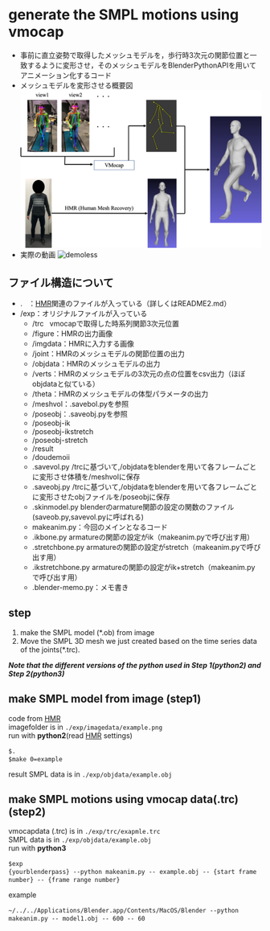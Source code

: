 # generate the SMPL motions using vmocap
- 事前に直立姿勢で取得したメッシュモデルを，歩行時3次元の関節位置と一致するように変形させ，そのメッシュモデルをBlenderPythonAPIを用いてアニメーション化するコード
- メッシュモデルを変形させる概要図
![](image/hmr.png)
- 実際の動画
![demoless](https://user-images.githubusercontent.com/44262677/83038767-4dccab80-a078-11ea-9daf-082ead3c902e.gif)

## ファイル構造について
- . &nbsp; ：[HMR](https://github.com/akanazawa/hmr)関連のファイルが入っている（詳しくはREADME2.md）
- /exp：オリジナルファイルが入っている
  - /trc &nbsp; vmocapで取得した時系列関節3次元位置
  - /figure：HMRの出力画像
  - /imgdata：HMRに入力する画像
  - /joint：HMRのメッシュモデルの関節位置の出力
  - /objdata：HMRのメッシュモデルの出力
  - /verts：HMRのメッシュモデルの3次元の点の位置をcsv出力（ほぼobjdataと似ている）
  - /theta：HMRのメッシュモデルの体型パラメータの出力
  - /meshvol：.savebol.pyを参照
  - /poseobj：.saveobj.pyを参照
  - /poseobj-ik
  - /poseobj-ikstretch
  - /poseobj-stretch
  - /result
  - /doudemoii
  - .savevol.py /trcに基づいて,/objdataをblenderを用いて各フレームごとに変形させ体積を/meshvolに保存
  - .saveobj.py /trcに基づいて,/objdataをblenderを用いて各フレームごとに変形させたobjファイルを/poseobjに保存
  - .skinmodel.py blenderのarmature関節の設定の関数のファイル(saveob.py,savevol.pyに呼ばれる)
  - makeanim.py：今回のメインとなるコード
  - .ikbone.py armatureの関節の設定がik（makeanim.pyで呼び出す用）
  - .stretchbone.py armatureの関節の設定がstretch（makeanim.pyで呼び出す用）
  - .ikstretchbone.py armatureの関節の設定がik+stretch（makeanim.pyで呼び出す用）
  - .blender-memo.py：メモ書き

## step
1. make the SMPL model (*.ob) from image 
2. Move the SMPL 3D mesh we just created based on the time series data of the joints(*.trc).

***Note that the different versions of the python used in Step 1(python2) and Step 2(python3)***
## make SMPL model from image (step1)
code from [HMR](https://github.com/akanazawa/hmr)   
imagefolder is in `./exp/imagedata/example.png`   
run with **python2**(read [HMR](https://github.com/akanazawa/hmr) settings)
```
$.
$make 0=example
```
result SMPL data is in `./exp/objdata/example.obj`

## make SMPL motions using vmocap data(.trc) (step2)
vmocapdata (.trc) is in `./exp/trc/exapmle.trc`   
SMPL data is in `./exp/objdata/example.obj`   
run with **python3** 
```
$exp
{yourblenderpass} --python makeanim.py -- example.obj -- {start frame number} -- {frame range number}
```
example
```
~/../../Applications/Blender.app/Contents/MacOS/Blender --python makeanim.py -- model1.obj -- 600 -- 60
```


<!--
```
$conda activate py27
./exp/imagedata/~~.png
$make 0=~~
$cd exp
./objdata/~~~.obj
$make 0=~~~
```
結果として，./poseobjにobjファイルが入る
-->
